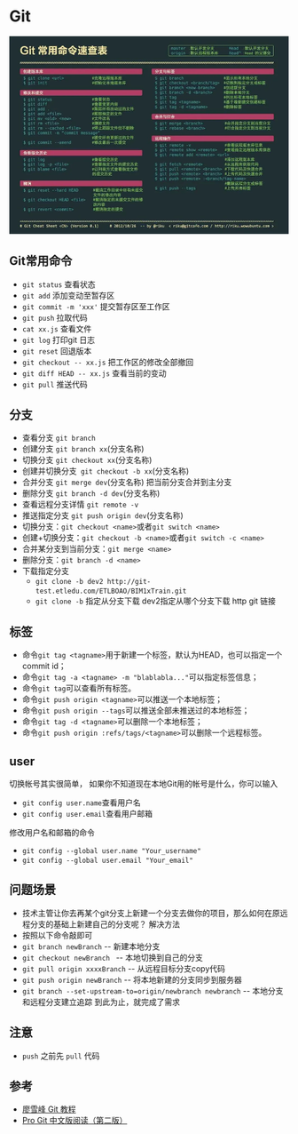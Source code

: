 # Git

![Git 常用命令](/img/computer-base/git命令速查.png)


## Git常用命令
- `git status` 查看状态
- `git add` 添加变动至暂存区
- `git commit -m 'xxx'` 提交暂存区至工作区
- `git push` 拉取代码
- `cat xx.js` 查看文件
- `git log` 打印git 日志
- `git reset` 回退版本
- `git checkout -- xx.js` 把工作区的修改全部撤回
- `git diff HEAD -- xx.js` 查看当前的变动
- `git pull` 推送代码
  

## 分支
- 查看分支 `git branch`
- 创建分支 `git branch xx`(分支名称)
- 切换分支 `git checkout xx`(分支名称)
- 创建并切换分支` git checkout -b xx`(分支名称)
- 合并分支 `git merge dev`(分支名称) 把当前分支合并到主分支
- 删除分支 `git branch -d dev`(分支名称)
- 查看远程分支详情 `git remote -v`
- 推送指定分支 `git push origin dev`(分支名称)
- 切换分支：`git checkout <name>`或者`git switch <name>`
- 创建+切换分支：`git checkout -b <name>`或者`git switch -c <name>`
- 合并某分支到当前分支：`git merge <name>`
- 删除分支：`git branch -d <name>`
- 下载指定分支
  - `git clone -b dev2 http://git-test.etledu.com/ETLBOAO/BIM1xTrain.git`
  - `git clone -b` 指定从分支下载 dev2指定从哪个分支下载 http git 链接

## 标签
- 命令`git tag <tagname>`用于新建一个标签，默认为HEAD，也可以指定一个commit id；
- 命令`git tag -a <tagname> -m "blablabla..."`可以指定标签信息；
- 命令`git tag`可以查看所有标签。
- 命令`git push origin <tagname>`可以推送一个本地标签；
- 命令`git push origin --tags`可以推送全部未推送过的本地标签；
- 命令`git tag -d <tagname>`可以删除一个本地标签；
- 命令`git push origin :refs/tags/<tagname>`可以删除一个远程标签。

## user
切换帐号其实很简单，
如果你不知道现在本地Git用的帐号是什么，你可以输入
- `git config user.name`查看用户名
- `git config user.email`查看用户邮箱

修改用户名和邮箱的命令
- `git config --global user.name "Your_username"`
- `git config --global user.email "Your_email"`

## 问题场景
- 技术主管让你去再某个git分支上新建一个分支去做你的项目，那么如何在原远程分支的基础上新建自己的分支呢？
解决方法
- 按照以下命令敲即可
- `git branch newBranch`   -- 新建本地分支
- `git checkout newBranch ` -- 本地切换到自己的分支
- `git pull origin xxxxBranch` -- 从远程目标分支copy代码
- `git push origin newBranch` -- 将本地新建的分支同步到服务器
- `git branch --set-upstream-to=origin/newbranch newbranch` -- 本地分支和远程分支建立追踪
到此为止，就完成了需求

## 注意
- `push` 之前先 `pull` 代码

## 参考
- [廖雪峰 Git 教程](https://www.liaoxuefeng.com/wiki/896043488029600/897889638509536)
- [Pro Git 中文版阅读（第二版）](https://www.progit.cn/)
